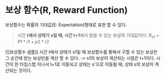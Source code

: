 # 보상 함수(R, Reward Function)
보상함수는 확률의 기대값(E: Expectation)형태로 표현 할 수 있다.
> 시간 **t에서 상태가 s일 때, 시간 t+1**에서 받을 수 있는 보상의 기대값이다.
> $R_{s1} = P1 * r1 + p2 * r2$

![[보상함수 샘플]]
시간 t에서 상태가 s1일 때 보상함수를 통해서 구할 수 있는 보상은 그 순간에 받는 보상만을 계산 할 수 있다. -> s1의 보상이 게산되는 시점은 t+1이다.
시간이 한 타임스텝 지나서 t+1로 이동되고 상태는 s'으로 이동될 때, 상태 s의 보상이 계산되는 것이다.